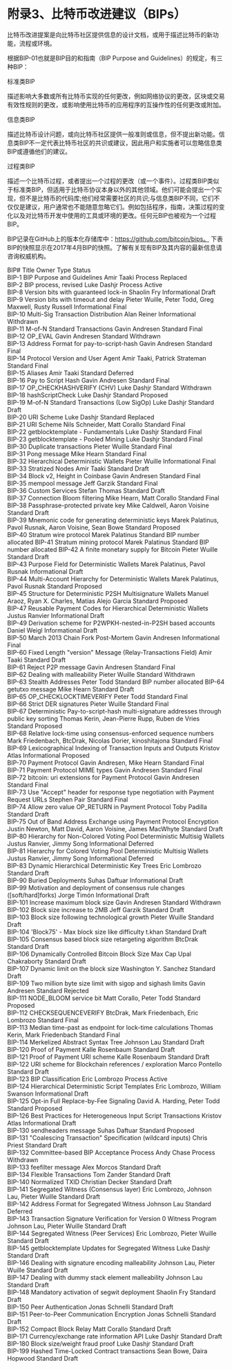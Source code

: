 # 附录3、比特币改进建议（BIPs）

比特币改进提案是向比特币社区提供信息的设计文档，或用于描述比特币的新功能，流程或环境。

根据BIP-01也就是BIP目的和指南（BIP Purpose and Guidelines）的规定，有三种BIP：

标准类BIP

描述影响大多数或所有比特币实现的任何更改，例如网络协议的更改，区块或交易有效性规则的更改，或影响使用比特币的应用程序的互操作性的任何更改或附加。

信息类BIP

描述比特币设计问题，或向比特币社区提供一般准则或信息，但不提出新功能。信息类BIP不一定代表比特币社区的共识或建议，因此用户和实施者可以忽略信息类BIP或遵循他们的建议。

过程类BIP

描述一个比特币过程，或者提出一个过程的更改（或一个事件）。过程类BIP类似于标准类BIP，但适用于比特币协议本身以外的其他领域。他们可能会提出一个实现，但不是比特币的代码库;他们经常需要社区的共识;与信息类BIP不同，它们不仅仅是建议，用户通常也不能随意忽略它们。例如包括程序，指南，决策过程的变化以及对比特币开发中使用的工具或环境的更改。任何元BIP也被视为一个过程BIP。

BIP记录在GitHub上的版本化存储库中：https://github.com/bitcoin/bips。 下表BIP的快照显示在2017年4月BIP的快照。了解有关现有BIP及其内容的最新信息请咨询权威机构。

  BIP#   	Title                                   	Owner                                   	Type         	Status              
  BIP-1  	BIP Purpose and Guidelines              	Amir Taaki                              	Process      	Replaced            
  BIP-2  	BIP process, revised                    	Luke Dashjr                             	Process      	Active              
  BIP-8  	Version bits with guaranteed lock-in    	Shaolin Fry                             	Informational	Draft               
  BIP-9  	Version bits with timeout and delay     	Pieter Wuille, Peter Todd, Greg Maxwell, Rusty Russell	Informational	Final               
  BIP-10 	Multi-Sig Transaction Distribution      	Alan Reiner                             	Informational	Withdrawn           
  BIP-11 	M-of-N Standard Transactions            	Gavin Andresen                          	Standard     	Final               
  BIP-12 	OP_EVAL                                 	Gavin Andresen                          	Standard     	Withdrawn           
  BIP-13 	Address Format for pay-to-script-hash   	Gavin Andresen                          	Standard     	Final               
  BIP-14 	Protocol Version and User Agent         	Amir Taaki, Patrick Strateman           	Standard     	Final               
  BIP-15 	Aliases                                 	Amir Taaki                              	Standard     	Deferred            
  BIP-16 	Pay to Script Hash                      	Gavin Andresen                          	Standard     	Final               
  BIP-17 	OP_CHECKHASHVERIFY (CHV)                	Luke Dashjr                             	Standard     	Withdrawn           
  BIP-18 	hashScriptCheck                         	Luke Dashjr                             	Standard     	Proposed            
  BIP-19 	M-of-N Standard Transactions (Low SigOp)	Luke Dashjr                             	Standard     	Draft               
  BIP-20 	URI Scheme                              	Luke Dashjr                             	Standard     	Replaced            
  BIP-21 	URI Scheme                              	Nils Schneider, Matt Corallo            	Standard     	Final               
  BIP-22 	getblocktemplate - Fundamentals         	Luke Dashjr                             	Standard     	Final               
  BIP-23 	getblocktemplate - Pooled Mining        	Luke Dashjr                             	Standard     	Final               
  BIP-30 	Duplicate transactions                  	Pieter Wuille                           	Standard     	Final               
  BIP-31 	Pong message                            	Mike Hearn                              	Standard     	Final               
  BIP-32 	Hierarchical Deterministic Wallets      	Pieter Wuille                           	Informational	Final               
  BIP-33 	Stratized Nodes                         	Amir Taaki                              	Standard     	Draft               
  BIP-34 	Block v2, Height in Coinbase            	Gavin Andresen                          	Standard     	Final               
  BIP-35 	mempool message                         	Jeff Garzik                             	Standard     	Final               
  BIP-36 	Custom Services                         	Stefan Thomas                           	Standard     	Draft               
  BIP-37 	Connection Bloom filtering              	Mike Hearn, Matt Corallo                	Standard     	Final               
  BIP-38 	Passphrase-protected private key        	Mike Caldwell, Aaron Voisine            	Standard     	Draft               
  BIP-39 	Mnemonic code for generating deterministic keys	Marek Palatinus, Pavol Rusnak, Aaron Voisine, Sean Bowe	Standard     	Proposed            
  BIP-40 	Stratum wire protocol                   	Marek Palatinus                         	Standard     	BIP number allocated
  BIP-41 	Stratum mining protocol                 	Marek Palatinus                         	Standard     	BIP number allocated
  BIP-42 	A finite monetary supply for Bitcoin    	Pieter Wuille                           	Standard     	Draft               
  BIP-43 	Purpose Field for Deterministic Wallets 	Marek Palatinus, Pavol Rusnak           	Informational	Draft               
  BIP-44 	Multi-Account Hierarchy for Deterministic Wallets	Marek Palatinus, Pavol Rusnak           	Standard     	Proposed            
  BIP-45 	Structure for Deterministic P2SH Multisignature Wallets	Manuel Araoz, Ryan X. Charles, Matias Alejo Garcia	Standard     	Proposed            
  BIP-47 	Reusable Payment Codes for Hierarchical Deterministic Wallets	Justus Ranvier                          	Informational	Draft               
  BIP-49 	Derivation scheme for P2WPKH-nested-in-P2SH based accounts	Daniel Weigl                            	Informational	Draft               
  BIP-50 	March 2013 Chain Fork Post-Mortem       	Gavin Andresen                          	Informational	Final               
  BIP-60 	Fixed Length "version" Message (Relay-Transactions Field)	Amir Taaki                              	Standard     	Draft               
  BIP-61 	Reject P2P message                      	Gavin Andresen                          	Standard     	Final               
  BIP-62 	Dealing with malleability               	Pieter Wuille                           	Standard     	Withdrawn           
  BIP-63 	Stealth Addresses                       	Peter Todd                              	Standard     	BIP number allocated
  BIP-64 	getutxo message                         	Mike Hearn                              	Standard     	Draft               
  BIP-65 	OP_CHECKLOCKTIMEVERIFY                  	Peter Todd                              	Standard     	Final               
  BIP-66 	Strict DER signatures                   	Pieter Wuille                           	Standard     	Final               
  BIP-67 	Deterministic Pay-to-script-hash multi-signature addresses through public key sorting	Thomas Kerin, Jean-Pierre Rupp, Ruben de Vries	Standard     	Proposed            
  BIP-68 	Relative lock-time using consensus-enforced sequence numbers	Mark Friedenbach, BtcDrak, Nicolas Dorier, kinoshitajona	Standard     	Final               
  BIP-69 	Lexicographical Indexing of Transaction Inputs and Outputs	Kristov Atlas                           	Informational	Proposed            
  BIP-70 	Payment Protocol                        	Gavin Andresen, Mike Hearn              	Standard     	Final               
  BIP-71 	Payment Protocol MIME types             	Gavin Andresen                          	Standard     	Final               
  BIP-72 	bitcoin: uri extensions for Payment Protocol	Gavin Andresen                          	Standard     	Final               
  BIP-73 	Use "Accept" header for response type negotiation with Payment Request URLs	Stephen Pair                            	Standard     	Final               
  BIP-74 	Allow zero value OP_RETURN in Payment Protocol	Toby Padilla                            	Standard     	Draft               
  BIP-75 	Out of Band Address Exchange using Payment Protocol Encryption	Justin Newton, Matt David, Aaron Voisine, James MacWhyte	Standard     	Draft               
  BIP-80 	Hierarchy for Non-Colored Voting Pool Deterministic Multisig Wallets	Justus Ranvier, Jimmy Song              	Informational	Deferred            
  BIP-81 	Hierarchy for Colored Voting Pool Deterministic Multisig Wallets	Justus Ranvier, Jimmy Song              	Informational	Deferred            
  BIP-83 	Dynamic Hierarchical Deterministic Key Trees	Eric Lombrozo                           	Standard     	Draft               
  BIP-90 	Buried Deployments                      	Suhas Daftuar                           	Informational	Draft               
  BIP-99 	Motivation and deployment of consensus rule changes ([soft/hard]forks)	Jorge Timón                             	Informational	Draft               
  BIP-101	Increase maximum block size             	Gavin Andresen                          	Standard     	Withdrawn           
  BIP-102	Block size increase to 2MB              	Jeff Garzik                             	Standard     	Draft               
  BIP-103	Block size following technological growth	Pieter Wuille                           	Standard     	Draft               
  BIP-104	'Block75' - Max block size like difficulty	t.khan                                  	Standard     	Draft               
  BIP-105	Consensus based block size retargeting algorithm	BtcDrak                                 	Standard     	Draft               
  BIP-106	Dynamically Controlled Bitcoin Block Size Max Cap	Upal Chakraborty                        	Standard     	Draft               
  BIP-107	Dynamic limit on the block size         	Washington Y. Sanchez                   	Standard     	Draft               
  BIP-109	Two million byte size limit with sigop and sighash limits	Gavin Andresen                          	Standard     	Rejected            
  BIP-111	NODE_BLOOM service bit                  	Matt Corallo, Peter Todd                	Standard     	Proposed            
  BIP-112	CHECKSEQUENCEVERIFY                     	BtcDrak, Mark Friedenbach, Eric Lombrozo	Standard     	Final               
  BIP-113	Median time-past as endpoint for lock-time calculations	Thomas Kerin, Mark Friedenbach          	Standard     	Final               
  BIP-114	Merkelized Abstract Syntax Tree         	Johnson Lau                             	Standard     	Draft               
  BIP-120	Proof of Payment                        	Kalle Rosenbaum                         	Standard     	Draft               
  BIP-121	Proof of Payment URI scheme             	Kalle Rosenbaum                         	Standard     	Draft               
  BIP-122	URI scheme for Blockchain references / exploration	Marco Pontello                          	Standard     	Draft               
  BIP-123	BIP Classification                      	Eric Lombrozo                           	Process      	Active              
  BIP-124	Hierarchical Deterministic Script Templates	Eric Lombrozo, William Swanson          	Informational	Draft               
  BIP-125	Opt-in Full Replace-by-Fee Signaling    	David A. Harding, Peter Todd            	Standard     	Proposed            
  BIP-126	Best Practices for Heterogeneous Input Script Transactions	Kristov Atlas                           	Informational	Draft               
  BIP-130	sendheaders message                     	Suhas Daftuar                           	Standard     	Proposed            
  BIP-131	"Coalescing Transaction" Specification (wildcard inputs)	Chris Priest                            	Standard     	Draft               
  BIP-132	Committee-based BIP Acceptance Process  	Andy Chase                              	Process      	Withdrawn           
  BIP-133	feefilter message                       	Alex Morcos                             	Standard     	Draft               
  BIP-134	Flexible Transactions                   	Tom Zander                              	Standard     	Draft               
  BIP-140	Normalized TXID                         	Christian Decker                        	Standard     	Draft               
  BIP-141	Segregated Witness (Consensus layer)    	Eric Lombrozo, Johnson Lau, Pieter Wuille	Standard     	Draft               
  BIP-142	Address Format for Segregated Witness   	Johnson Lau                             	Standard     	Deferred            
  BIP-143	Transaction Signature Verification for Version 0 Witness Program	Johnson Lau, Pieter Wuille              	Standard     	Draft               
  BIP-144	Segregated Witness (Peer Services)      	Eric Lombrozo, Pieter Wuille            	Standard     	Draft               
  BIP-145	getblocktemplate Updates for Segregated Witness	Luke Dashjr                             	Standard     	Draft               
  BIP-146	Dealing with signature encoding malleability	Johnson Lau, Pieter Wuille              	Standard     	Draft               
  BIP-147	Dealing with dummy stack element malleability	Johnson Lau                             	Standard     	Draft               
  BIP-148	Mandatory activation of segwit deployment	Shaolin Fry                             	Standard     	Draft               
  BIP-150	Peer Authentication                     	Jonas Schnelli                          	Standard     	Draft               
  BIP-151	Peer-to-Peer Communication Encryption   	Jonas Schnelli                          	Standard     	Draft               
  BIP-152	Compact Block Relay                     	Matt Corallo                            	Standard     	Draft               
  BIP-171	Currency/exchange rate information API  	Luke Dashjr                             	Standard     	Draft               
  BIP-180	Block size/weight fraud proof           	Luke Dashjr                             	Standard     	Draft               
  BIP-199	Hashed Time-Locked Contract transactions	Sean Bowe, Daira Hopwood                	Standard     	Draft               
